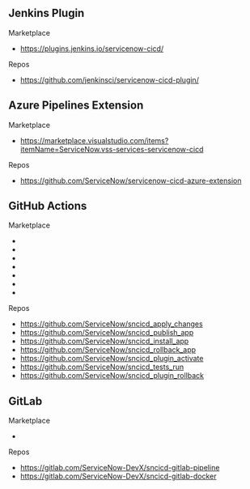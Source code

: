 ## Jenkins Plugin

Marketplace
- https://plugins.jenkins.io/servicenow-cicd/

Repos
- https://github.com/jenkinsci/servicenow-cicd-plugin/

## Azure Pipelines Extension

Marketplace 
- https://marketplace.visualstudio.com/items?itemName=ServiceNow.vss-services-servicenow-cicd

Repos
- https://github.com/ServiceNow/servicenow-cicd-azure-extension

## GitHub Actions

Marketplace

- 
- 
- 
-
- 
- 
- 
 
Repos
- https://github.com/ServiceNow/sncicd_apply_changes
- https://github.com/ServiceNow/sncicd_publish_app
- https://github.com/ServiceNow/sncicd_install_app
- https://github.com/ServiceNow/sncicd_rollback_app
- https://github.com/ServiceNow/sncicd_plugin_activate
- https://github.com/ServiceNow/sncicd_tests_run
- https://github.com/ServiceNow/sncicd_plugin_rollback

## GitLab

Marketplace

- 

Repos
- https://gitlab.com/ServiceNow-DevX/sncicd-gitlab-pipeline
- https://gitlab.com/ServiceNow-DevX/sncicd-gitlab-docker
